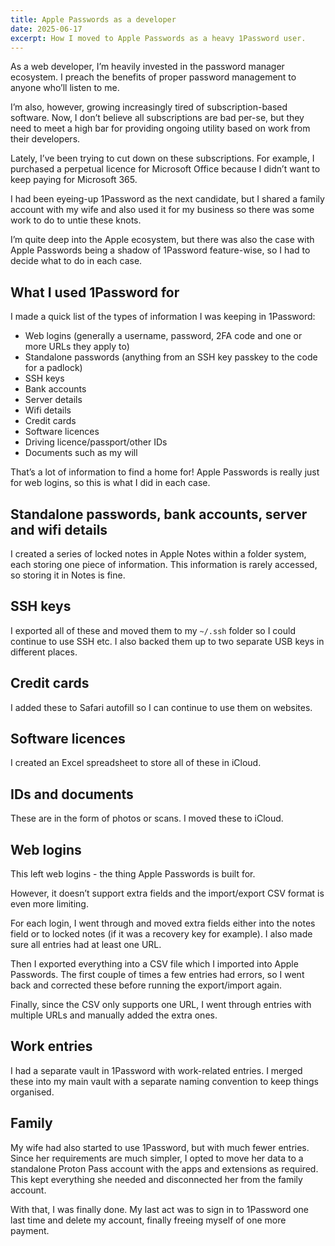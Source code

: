 ```yaml
---
title: Apple Passwords as a developer
date: 2025-06-17
excerpt: How I moved to Apple Passwords as a heavy 1Password user.
---
```


As a web developer, I’m heavily invested in the password manager ecosystem. I preach the benefits of proper password management to anyone who’ll listen to me.

I’m also, however, growing increasingly tired of subscription-based software. Now, I don’t believe all subscriptions are bad per-se, but they need to meet a high bar for providing ongoing utility based on work from their developers.

Lately, I’ve been trying to cut down on these subscriptions. For example, I purchased a perpetual licence for Microsoft Office because I didn’t want to keep paying for Microsoft 365.

I had been eyeing-up 1Password as the next candidate, but I shared a family account with my wife and also used it for my business so there was some work to do to untie these knots.

I’m quite deep into the Apple ecosystem, but there was also the case with Apple Passwords being a shadow of 1Password feature-wise, so I had to decide what to do in each case.

## What I used 1Password for

I made a quick list of the types of information I was keeping in 1Password:

* Web logins (generally a username, password, 2FA code and one or more URLs they apply to)
* Standalone passwords (anything from an SSH key passkey to the code for a padlock)
* SSH keys
* Bank accounts
* Server details
* Wifi details
* Credit cards
* Software licences
* Driving licence/passport/other IDs
* Documents such as my will

That’s a lot of information to find a home for! Apple Passwords is really just for web logins, so this is what I did in each case.

## Standalone passwords, bank accounts, server and wifi details

I created a series of locked notes in Apple Notes within a folder system, each storing one piece of information. This information is rarely accessed, so storing it in Notes is fine.

## SSH keys

I exported all of these and moved them to my `~/.ssh` folder so I could continue to use SSH etc. I also backed them up to two separate USB keys in different places.

## Credit cards

I added these to Safari autofill so I can continue to use them on websites.

## Software licences

I created an Excel spreadsheet to store all of these in iCloud.

## IDs and documents

These are in the form of photos or scans. I moved these to iCloud.

## Web logins

This left web logins - the thing Apple Passwords is built for.

However, it doesn’t support extra fields and the import/export CSV format is even more limiting.

For each login, I went through and moved extra fields either into the notes field or to locked notes (if it was a recovery key for example). I also made sure all entries had at least one URL.

Then I exported everything into a CSV file which I imported into Apple Passwords. The first couple of times a few entries had errors, so I went back and corrected these before running the export/import again.

Finally, since the CSV only supports one URL, I went through entries with multiple URLs and manually added the extra ones.

## Work entries

I had a separate vault in 1Password with work-related entries. I merged these into my main vault with a separate naming convention to keep things organised.

## Family

My wife had also started to use 1Password, but with much fewer entries. Since her requirements are much simpler, I opted to move her data to a standalone Proton Pass account with the apps and extensions as required. This kept everything she needed and disconnected her from the family account.

With that, I was finally done. My last act was to sign in to 1Password one last time and delete my account, finally freeing myself of one more payment.
